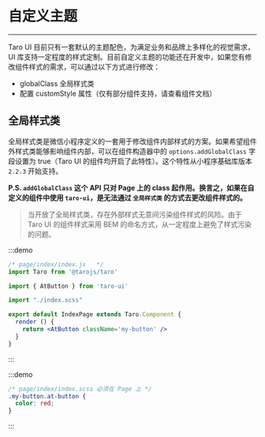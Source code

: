 # 自定义主题

----

Taro UI 目前只有一套默认的主题配色，为满足业务和品牌上多样化的视觉需求，UI 库支持一定程度的样式定制。目前自定义主题的功能还在开发中，如果您有修改组件样式的需求，可以通过以下方式进行修改：

- globalClass 全局样式类
- 配置 customStyle 属性（仅有部分组件支持，请查看组件文档）

## 全局样式类

全局样式类是微信小程序定义的一套用于修改组件内部样式的方案。如果希望组件外样式类能够影响组件内部，可以在组件构造器中的 `options.addGlobalClass` 字段设置为 true（Taro UI 的组件均开启了此特性）。这个特性从小程序基础库版本 `2.2.3` 开始支持。

**P.S. `addGlobalClass` 这个 API 只对 Page 上的 class 起作用。换言之，如果在自定义的组件中使用 `taro-ui`，是无法通过 `全局样式类` 的方式去更改组件样式的。**

> 当开放了全局样式类，存在外部样式无意间污染组件样式的风险。由于 Taro UI 的组件样式采用 BEM 的命名方式，从一定程度上避免了样式污染的问题。

:::demo
```jsx
/* page/index/index.js   */
import Taro from '@tarojs/taro'

import { AtButton } from 'taro-ui'

import "./index.scss"

export default IndexPage extends Taro.Component {  
  render () {
    return <AtButton className='my-button' />
  }
}
```
:::

:::demo
```scss
/* page/index/index.scss 必须在 Page 上 */
.my-button.at-button {
  color: red;
}
```
:::
